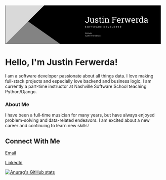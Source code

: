 ![alt text](/Computer%20Class_000.jpg)
# Hello, I'm Justin Ferwerda!

I am a software developer passionate about all things data. I love making full-stack projects and especially love backend and business logic. I am currently a part-time instructor at Nashville Software School teaching Python/Django.

### About Me

I have been a full-time musician for many years, but have always enjoyed problem-solving and data-related endeavors. I am excited about a new career and continuing to learn new skills!

## Connect With Me

[Email](mailto:justin.ferwerda@gmail.com)

[LinkedIn](https://www.linkedin.com/in/justin-ferwerda-343107214/)

[![Anurag's GitHub stats](https://github-readme-stats.vercel.app/api?username=justin-ferwerda)](https://github.com/anuraghazra/github-readme-stats)

